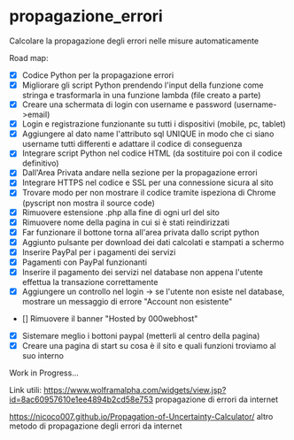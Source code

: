 # propagazione_errori
Calcolare la propagazione degli errori nelle misure automaticamente

Road map:
- [x] Codice Python per la propagazione errori
- [x] Migliorare gli script Python prendendo l'input della funzione come stringa e trasformarla in una funzione lambda (file creato a parte)
- [x] Creare una schermata di login con username e password (username->email) 
- [x] Login e registrazione funzionante su tutti i dispositivi (mobile, pc, tablet)
- [x] Aggiungere al dato name l'attributo sql UNIQUE in modo che ci siano username tutti differenti e adattare il codice di conseguenza
- [x] Integrare script Python nel codice HTML (da sostituire poi con il codice definitivo)
- [x] Dall'Area Privata andare nella sezione per la propagazione errori
- [x] Integrare HTTPS nel codice e SSL per una connessione sicura al sito
- [x] Trovare modo per non mostrare il codice tramite ispeziona di Chrome (pyscript non mostra il source code)
- [x] Rimuovere estensione .php alla fine di ogni url del sito
- [x] Rimuovere nome della pagina in cui si è stati reindirizzati
- [x] Far funzionare il bottone torna all'area privata dallo script python
- [x] Aggiunto pulsante per download dei dati calcolati e stampati a schermo 
- [x] Inserire PayPal per i pagamenti dei servizi
- [x] Pagamenti con PayPal funzionanti
- [x] Inserire il pagamento dei servizi nel database non appena l'utente effettua la transazione correttamente
- [x] Aggiungere un controllo nel login -> se l'utente non esiste nel database, mostrare un messaggio di errore "Account non esistente"
- [] Rimuovere il banner "Hosted by 000webhost"
- [x] Sistemare meglio i bottoni paypal (metterli al centro della pagina)
- [x] Creare una pagina di start su cosa è il sito e quali funzioni troviamo al suo interno

Work in Progress...


Link utili:
https://www.wolframalpha.com/widgets/view.jsp?id=8ac60957610e1ee4894b2cd58e753 propagazione di errori da internet

https://nicoco007.github.io/Propagation-of-Uncertainty-Calculator/ altro metodo di propagazione degli errori da internet

